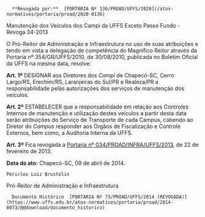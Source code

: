       **Revogada por:**  [PORTARIA Nº 136/PROAD/UFFS/2020](/atos-normativos/portaria/proad/2020-0136) 

   Manutenção dos Veículos dos Campi da UFFS Exceto Passo Fundo - Revoga 34-2013  

O Pró-Reitor de Administração e Infraestrutura no uso de suas atribuições e tendo em vista a delegação de competência do Magnífico Reitor através da Portaria nº 354/GR/UFFS/2010, de 30/08/2010, publicada no Boletim Oficial da UFFS na mesma data, resolve:

 **Art. 1º** DESIGNAR aos Diretores dos *Campi* de Chapecó-SC, Cerro Largo/RS, Erechim/RS, Laranjeiras do Sul/PR e Realeza/PR a responsabilidade pelas autorizações dos serviços de manutenção dos veículos.

 **Art. 2º** ESTABELECER que a responsabilidade em relação aos Controles Internos de manutenção e utilização destes veículos a partir desta data serão atribuições do Serviço de Transporte de cada Campus, cabendo ao Diretor do *Campus* responder aos Órgãos de Fiscalização e Controle Externos, bem como, a Auditoria Interna da UFFS.

 **Art. 3º** Fica revogada a [Portaria nº 034/PROAD/INFRA/UFFS/2013](https://www.uffs.edu.br/atos-normativos/portaria/proad/2013-0034), de 22 de fevereiro de 2013.

  

   **Data do ato:** Chapecó-SC, 09 de abril de 2014.   
 

    Péricles Luiz Brustolin   
 Pró-Reitor de Administração e Infraestrutura 

      Documento Histórico  [PORTARIA Nº 73/PROAD/UFFS/2014 (REVOGADA)](https://www.uffs.edu.br/atos-normativos/portaria/proad/2014-0073/@@download/documento_historico)     
      